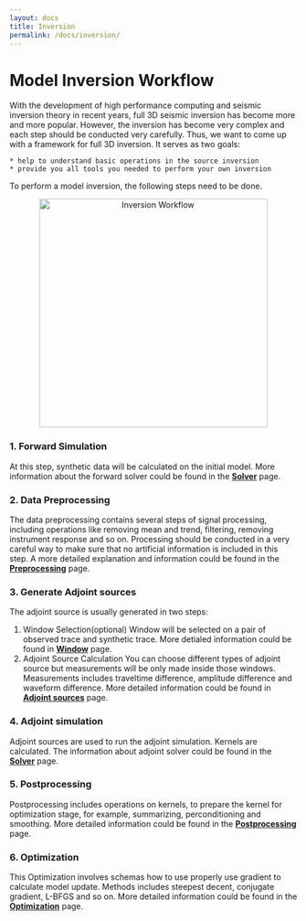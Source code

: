 ```yaml
---
layout: docs
title: Inversion
permalink: /docs/inversion/
---
```


# Model Inversion Workflow

With the development of high performance computing and seismic inversion theory in recent years, full 3D seismic inversion has become more and more popular. However, the inversion has become very complex and each step should be conducted very carefully. Thus, we want to come up with a framework for full 3D inversion. 
It serves as two goals:

```
* help to understand basic operations in the source inversion
* provide you all tools you needed to perform your own inversion
```

To perform a model inversion, the following steps need to be done.
<center><img src="/SeisStar/img/inversion_workflow.jpg" alt="Inversion Workflow" width="400" align="middle"></center>

### 1. Forward Simulation
At this step, synthetic data will be calculated on the initial model. More information about the forward solver could be found in the [**Solver**](/SeisStar/docs/solvers) page.

### 2. Data Preprocessing
The data preprocessing contains several steps of signal processing, including operations like removing mean and trend, filtering, removing instrument response and so on. Processing should be conducted in a very careful way to make sure that no artificial information is included in this step. A more detailed explanation and information could be found in the [**Preprocessing**](/SeisStar/docs/preprocessing/) page.

### 3. Generate Adjoint sources
The adjoint source is usually generated in two steps:
  1. Window Selection(optional)
    Window will be selected on a pair of observed trace and synthetic trace. More detialed information could be found in [**Window**](/SeisStar/docs/windows_selection) page.
  2. Adjoint Source Calculation
    You can choose different types of adjoint source but measurements will be only made inside those windows. Measurements includes traveltime difference, amplitude difference and waveform difference. More detailed information could be found in [**Adjoint sources**](/SeisStar/docs/adjoint_sources) page.

### 4. Adjoint simulation
Adjoint sources are used to run the adjoint simulation. Kernels are calculated. The information about adjoint solver could be found in the [**Solver**](/SeisStar/docs/solvers) page.

### 5. Postprocessing
Postprocessing includes operations on kernels, to prepare the kernel for optimization stage, for example, summarizing, perconditioning and smoothing. More detailed information could be found in the [**Postprocessing**](/SeisStar/docs/postprocessing) page.

### 6. Optimization
This Optimization involves schemas how to use properly use gradient to calculate model update. Methods includes steepest decent, conjugate gradient, L-BFGS and so on. More detailed information could be found in the [**Optimization**](/SeisStar/docs/optimization) page.
